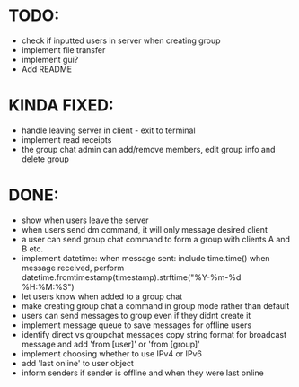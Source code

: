 # TODO:
- check if inputted users in server when creating group
- implement file transfer
- implement gui?
- Add README


# KINDA FIXED:
- handle leaving server in client - exit to terminal
- implement read receipts
- the group chat admin can add/remove members, edit group info and delete group 


# DONE:
- show when users leave the server
- when users send dm command, it will only message desired client
- a user can send group chat command to form a group with clients A and B etc.
- implement datetime: 
      when message sent: include time.time() 
      when message received, perform datetime.fromtimestamp(timestamp).strftime("%Y-%m-%d %H:%M:%S")
- let users know when added to a group chat
- make creating group chat a command in group mode rather than default
- users can send messages to group even if they didnt create it
- implement message queue to save messages for offline users
- identify direct vs groupchat messages
      copy string format for broadcast message and add 'from [user]' or 'from [group]'
- implement choosing whether to use IPv4 or IPv6
- add 'last online' to user object
- inform senders if sender is offline and when they were last online
